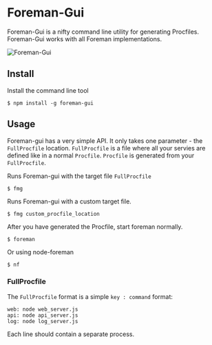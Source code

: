 # Foreman-Gui

Foreman-Gui is a nifty command line utility for generating Procfiles. Foreman-Gui works with all Foreman implementations.

![Foreman-Gui](https://raw.github.com/herkyl/foreman-gui/master/images/fmg.png)

## Install

Install the command line tool

    $ npm install -g foreman-gui

## Usage

Foreman-gui has a very simple API. It only takes one parameter - the `FullProcfile` location. `FullProcfile` is a file where all your servies are defined like in a normal `Procfile`. `Procfile` is generated from your `FullProcfile`.

Runs Foreman-gui with the target file `FullProcfile`

    $ fmg

Runs Foreman-gui with a custom target file.

    $ fmg custom_procfile_location

After you have generated the Procfile, start foreman normally.

    $ foreman

Or using node-foreman

    $ nf

### FullProcfile

The `FullProcfile` format is a simple `key : command` format:

    web: node web_server.js
    api: node api_server.js
    log: node log_server.js

Each line should contain a separate process.
